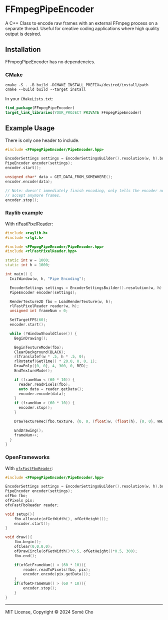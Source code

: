 # FFmpegPipeEncoder

A C++ Class to encode raw frames with an external FFmpeg process on a separate
thread. Useful for creative coding applications where high quality output is
desired.

## Installation 

FFmpegPipeEncoder has no dependencies.

### CMake

```
cmake -S . -B build -DCMAKE_INSTALL_PREFIX=/desired/install/path
cmake --build build --target install
```

In your `CMakeLists.txt`:

```cmake
find_package(FFmpegPipeEncoder)
target_link_libraries(YOUR_PROJECT PRIVATE FFmpegPipeEncoder)
```

## Example Usage

There is only one header to include.

```cpp
#include <FFmpegPipeEncoder/PipeEncoder.hpp>

EncoderSettings settings = EncoderSettingsBuilder().resolution(w, h).build();
PipeEncoder encoder(settings);
encoder.start();

unsigned char* data = GET_DATA_FROM_SOMEWHERE();
encoder.encode(data);

// Note: doesn't immediately finish encoding, only tells the encoder not to
// accept anymore frames.
encoder.stop(); 
```

### Raylib example

With [rlFastPixelReader](https://github.com/somecho/rlFastPixelReader):

```cpp
#include <raylib.h>
#include <rlgl.h>

#include <FFmpegPipeEncoder/PipeEncoder.hpp>
#include <rlFastPixelReader.hpp>

static int w = 1000;
static int h = 1000;

int main() {
  InitWindow(w, h, "Pipe Encoding");

  EncoderSettings settings = EncoderSettingsBuilder().resolution(w, h).build();
  PipeEncoder encoder(settings);

  RenderTexture2D fbo = LoadRenderTexture(w, h);
  rlFastPixelReader reader(w, h);
  unsigned int frameNum = 0;

  SetTargetFPS(60);
  encoder.start();

  while (!WindowShouldClose()) {
    BeginDrawing();

    BeginTextureMode(fbo);
    ClearBackground(BLACK);
    rlTranslatef(w * .5, h * .5, 0);
    rlRotatef(GetTime() * 20.0, 0, 0, 1);
    DrawPoly({0, 0}, 4, 300, 0, RED);
    EndTextureMode();

    if (frameNum < (60 * 10)) {
      reader.readPixels(fbo);
      auto data = reader.getData();
      encoder.encode(data);
    }
    if (frameNum > (60 * 10)) {
      encoder.stop();
    }

    DrawTextureRec(fbo.texture, {0, 0, (float)w, (float)h}, {0, 0}, WHITE);

    EndDrawing();
    frameNum++;
  }
}
```

### OpenFrameworks

With [`ofxFastFboReader`](https://github.com/satoruhiga/ofxFastFboReader):

```cpp
#include <FFmpegPipeEncoder/PipeEncoder.hpp>

EncoderSettings settings = EncoderSettingsBuilder().resolution(w, h).build();
PipeEncoder encoder(settings);
ofFbo fbo;
ofPixels pix;
ofxFastFboReader reader;

void setup(){
    fbo.allocate(ofGetWidth(), ofGetHeight());
    encoder.start();
}

void draw(){
    fbo.begin();
    ofClear(0,0,0,0);
    ofDrawCircle(ofGetWidth()*0.5, ofGetHeight()*0.5, 300);
    fbo.end();

    if(ofGetFrameNum() < (60 * 10)){
        reader.readToPixels(fbo, pix);
        encoder.encode(pix.getData());
    }
    if(ofGetFrameNum() > (60 * 10)){
        encoder.stop();
    }
}

```

--- 

MIT License, Copyright © 2024 Somē Cho